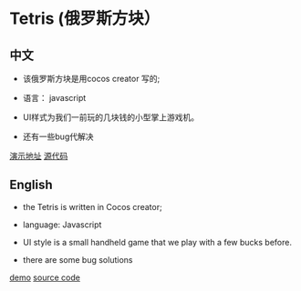 # Tetris (俄罗斯方块）

## 中文

* 该俄罗斯方块是用cocos creator 写的; 
* 语言： javascript

* UI样式为我们一前玩的几块钱的小型掌上游戏机。

*  还有一些bug代解决
	
[演示地址](http://eveaos.com/demo/Tetris/index.html)
[源代码](https://github.com/Shen9ke/Tetris)

## English

* the Tetris is written in Cocos creator;
* language: Javascript

* UI style is a small handheld game that we play with a few bucks before.

* there are some bug solutions
  
[demo](http://eveaos.com/demo/Tetris/index.html)
[source code](https://github.com/Shen9ke/Tetris)